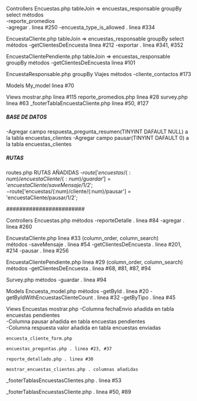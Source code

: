 

Controllers
  Encuestas.php
    tableJoin => encuestas_responsable
    groupBy
    select
    métodos      
      -reporte_promedios  
      -agregar . linea #250
      -encuesta_type_is_allowed . linea #334     
  
  EncuestaCliente.php
    tableJoin => encuestas_responsable
    groupBy
    select
    métodos
      -getClientesDeEncuesta linea #212
      -exportar . linea #341, #352
  
  EncuestaClientePendiente.php
    tableJoin => encuestas_responsable    
    groupBy
    métodos
      -getClientesDeEncuesta linea #101

  EncuestaResponsable.php
    groupBy
  Viajes
    métodos
      -cliente_contactos #173    

Models
  My_model linea #70

Views
  mostrar.php linea #115
  reporte_promedios.php linea #28
  survey.php linea #63
  _footerTablaEncuestaCliente.php linea #50, #127

































##### BASE DE DATOS #####

-Agregar campo respuesta_pregunta_resumen(TINYINT DAFAULT NULL) a la tabla encuestas_clientes
-Agregar campo pausar(TINYINT DAFAULT 0) a la tabla encuestas_clientes

##### RUTAS #####

routes.php
  RUTAS AÑADIDAS
    -$route['encuestas/(:num)/encuestaCliente/(:num)/guardar'] = 'encuestaCliente/saveMensaje/$1/$2';
    -$route['encuestas/(:num)/cliente/(:num)/pausar'] = 'encuestaCliente/pausar/$1/$2';

########################

Controllers
  Encuestas.php
    métodos
      -reporteDetalle . linea #84
      -agregar . linea #260

  EncuestaCliente.php 
    linea #33 (column_order, column_search)  
    métodos
      -saveMensaje . linea #54
      -getClientesDeEncuesta . linea #201, #214
      -pausar . linea #256

  EncuestaClientePendiente.php 
    linea #29 (column_order, column_search)  
    métodos
      -getClientesDeEncuesta . linea #68, #81, #87, #94

  Survey.php
    métodos
      -guardar . linea #94 

Models
  Encuesta_model.php
    métodos
      -getById . linea #20
      -getByIdWithEncuestasClienteCount . linea #32
      -getByTipo . linea #45
          
        
Views
 Encuestas
    mostrar.php 
      -Columna fechaEnvio añadida en tabla encuestas pendientes  
      -Columna pausar añadida en tabla encuestas pendientes  
      -Columna respuesta valor añadida en tabla encuestas enviadas  
      
    
    encuesta_cliente_form.php  
    
    encuestas_preguntas.php . linea #23, #37

    reporte_detallado.php . linea #30

    mostrar_encuestas_clientes.php . columnas añadidas

  _footerTablasEncuestasClientes.php . linea #53

  _footerTablasEncuestasCliente.php . linea #50, #89



  
      

      